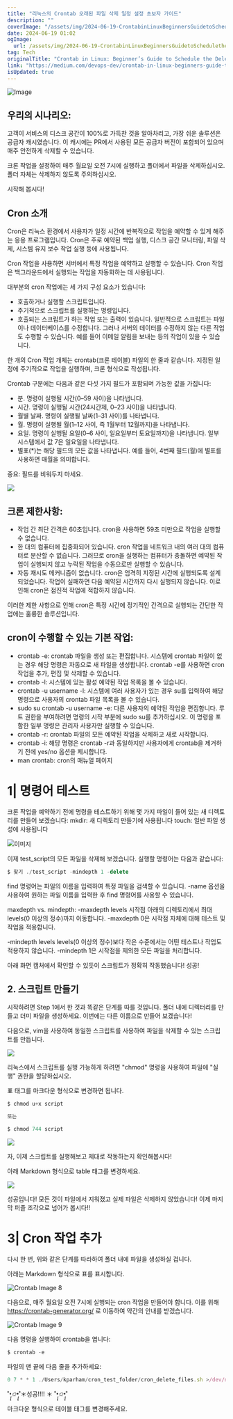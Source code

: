 ```yaml
---
title: "리눅스의 Crontab 오래된 파일 삭제 일정 설정 초보자 가이드"
description: ""
coverImage: "/assets/img/2024-06-19-CrontabinLinuxBeginnersGuidetoScheduletheDeletionofOutdatedFiles_0.png"
date: 2024-06-19 01:02
ogImage:
  url: /assets/img/2024-06-19-CrontabinLinuxBeginnersGuidetoScheduletheDeletionofOutdatedFiles_0.png
tag: Tech
originalTitle: "Crontab in Linux: Beginner’s Guide to Schedule the Deletion of Outdated Files"
link: "https://medium.com/devops-dev/crontab-in-linux-beginners-guide-to-schedule-the-deletion-of-outdated-files-e45543f364c0"
isUpdated: true
---
```


![Image](/assets/img/2024-06-19-CrontabinLinuxBeginnersGuidetoScheduletheDeletionofOutdatedFiles_0.png)

## 우리의 시나리오:

고객이 서비스의 디스크 공간이 100%로 가득찬 것을 알아차리고, 가장 쉬운 솔루션은 공급자 캐시였습니다. 이 캐시에는 PR에서 사용된 모든 공급자 버전이 포함되어 있으며 매주 안전하게 삭제할 수 있습니다.

크론 작업을 설정하여 매주 월요일 오전 7시에 실행하고 폴더에서 파일을 삭제하십시오. 폴더 자체는 삭제하지 않도록 주의하십시오.

<!-- cozy-coder - 수평 -->

<ins class="adsbygoogle"
     style="display:block"
     data-ad-client="ca-pub-4877378276818686"
     data-ad-slot="1107185301"
     data-ad-format="auto"
     data-full-width-responsive="true"></ins>

<script>
     (adsbygoogle = window.adsbygoogle || []).push({});
</script>

시작해 봅시다!

## Cron 소개

Cron은 리눅스 환경에서 사용자가 일정 시간에 반복적으로 작업을 예약할 수 있게 해주는 응용 프로그램입니다. Cron은 주로 예약된 백업 실행, 디스크 공간 모니터링, 파일 삭제, 시스템 유지 보수 작업 실행 등에 사용됩니다.

Cron 작업을 사용하면 서버에서 특정 작업을 예약하고 실행할 수 있습니다. Cron 작업은 백그라운드에서 실행되는 작업을 자동화하는 데 사용됩니다.

<!-- cozy-coder - 수평 -->

<ins class="adsbygoogle"
     style="display:block"
     data-ad-client="ca-pub-4877378276818686"
     data-ad-slot="1107185301"
     data-ad-format="auto"
     data-full-width-responsive="true"></ins>

<script>
     (adsbygoogle = window.adsbygoogle || []).push({});
</script>

대부분의 cron 작업에는 세 가지 구성 요소가 있습니다:

- 호출하거나 실행할 스크립트입니다.
- 주기적으로 스크립트를 실행하는 명령입니다.
- 호출되는 스크립트가 하는 작업 또는 출력이 있습니다. 일반적으로 스크립트는 파일이나 데이터베이스를 수정합니다. 그러나 서버의 데이터를 수정하지 않는 다른 작업도 수행할 수 있습니다. 예를 들어 이메일 알림을 보내는 등의 작업이 있을 수 있습니다.

한 개의 Cron 작업 개체는 crontab(크론 테이블) 파일의 한 줄과 같습니다. 지정된 일정에 주기적으로 작업을 실행하며, 크론 형식으로 작성됩니다.

Crontab 구문에는 다음과 같은 다섯 가지 필드가 포함되며 가능한 값을 가집니다:

<!-- cozy-coder - 수평 -->

<ins class="adsbygoogle"
     style="display:block"
     data-ad-client="ca-pub-4877378276818686"
     data-ad-slot="1107185301"
     data-ad-format="auto"
     data-full-width-responsive="true"></ins>

<script>
     (adsbygoogle = window.adsbygoogle || []).push({});
</script>

- 분. 명령이 실행될 시간(0–59 사이)을 나타냅니다.
- 시간. 명령이 실행될 시간(24시간제, 0–23 사이)을 나타냅니다.
- 월별 날짜. 명령이 실행될 날짜(1–31 사이)를 나타냅니다.
- 월. 명령이 실행될 월(1–12 사이, 즉 1월부터 12월까지)을 나타냅니다.
- 요일. 명령이 실행될 요일(0–6 사이, 일요일부터 토요일까지)을 나타냅니다. 일부 시스템에서 값 7은 일요일을 나타냅니다.
- 별표(\*)는 해당 필드의 모든 값을 나타냅니다. 예를 들어, 4번째 필드(월)에 별표를 사용하면 매월을 의미합니다.

중요: 필드를 비워두지 마세요.

<img src="/assets/img/2024-06-19-CrontabinLinuxBeginnersGuidetoScheduletheDeletionofOutdatedFiles_1.png" />

## 크론 제한사항:

<!-- cozy-coder - 수평 -->

<ins class="adsbygoogle"
     style="display:block"
     data-ad-client="ca-pub-4877378276818686"
     data-ad-slot="1107185301"
     data-ad-format="auto"
     data-full-width-responsive="true"></ins>

<script>
     (adsbygoogle = window.adsbygoogle || []).push({});
</script>

- 작업 간 최단 간격은 60초입니다. cron을 사용하면 59초 미만으로 작업을 실행할 수 없습니다.
- 한 대의 컴퓨터에 집중화되어 있습니다. cron 작업을 네트워크 내의 여러 대의 컴퓨터로 분산할 수 없습니다. 그러므로 cron을 실행하는 컴퓨터가 충돌하면 예약된 작업이 실행되지 않고 누락된 작업을 수동으로만 실행할 수 있습니다.
- 자동 재시도 메커니즘이 없습니다. cron은 엄격히 지정된 시간에 실행되도록 설계되었습니다. 작업이 실패하면 다음 예약된 시간까지 다시 실행되지 않습니다. 이로 인해 cron은 점진적 작업에 적합하지 않습니다.

이러한 제한 사항으로 인해 cron은 특정 시간에 정기적인 간격으로 실행되는 간단한 작업에는 훌륭한 솔루션입니다.

## cron이 수행할 수 있는 기본 작업:

- crontab -e: crontab 파일을 생성 또는 편집합니다. 시스템에 crontab 파일이 없는 경우 해당 명령은 자동으로 새 파일을 생성합니다. crontab -e를 사용하면 cron 작업을 추가, 편집 및 삭제할 수 있습니다.
- crontab -l: 시스템에 있는 활성 예약된 작업 목록을 볼 수 있습니다.
- crontab -u username -l: 시스템에 여러 사용자가 있는 경우 su를 입력하여 해당 명령으로 사용자의 crontab 파일 목록을 볼 수 있습니다.
- sudo su crontab -u username -e: 다른 사용자의 예약된 작업을 편집합니다. 루트 권한을 부여하려면 명령의 시작 부분에 sudo su를 추가하십시오. 이 명령을 포함한 일부 명령은 관리자 사용자만 실행할 수 있습니다.
- crontab -r: crontab 파일의 모든 예약된 작업을 삭제하고 새로 시작합니다.
- crontab -i: 해당 명령은 crontab -r과 동일하지만 사용자에게 crontab을 제거하기 전에 yes/no 옵션을 제시합니다.
- man crontab: cron의 매뉴얼 페이지

<!-- cozy-coder - 수평 -->

<ins class="adsbygoogle"
     style="display:block"
     data-ad-client="ca-pub-4877378276818686"
     data-ad-slot="1107185301"
     data-ad-format="auto"
     data-full-width-responsive="true"></ins>

<script>
     (adsbygoogle = window.adsbygoogle || []).push({});
</script>

# 1| 명령어 테스트

크론 작업을 예약하기 전에 명령을 테스트하기 위해 몇 가지 파일이 들어 있는 새 디렉토리를 만들어 보겠습니다:
mkdir: 새 디렉토리 만들기에 사용됩니다
touch: 일반 파일 생성에 사용됩니다

![이미지](/assets/img/2024-06-19-CrontabinLinuxBeginnersGuidetoScheduletheDeletionofOutdatedFiles_2.png)

이제 test_script의 모든 파일을 삭제해 보겠습니다. 실행할 명령어는 다음과 같습니다:

<!-- cozy-coder - 수평 -->

<ins class="adsbygoogle"
     style="display:block"
     data-ad-client="ca-pub-4877378276818686"
     data-ad-slot="1107185301"
     data-ad-format="auto"
     data-full-width-responsive="true"></ins>

<script>
     (adsbygoogle = window.adsbygoogle || []).push({});
</script>

```js
$ 찾기 ./test_script -mindepth 1 -delete
```

find 명령어는 파일의 이름을 입력하여 특정 파일을 검색할 수 있습니다. -name 옵션을 사용하여 원하는 파일 이름을 입력한 후 find 명령어를 사용할 수 있습니다.

maxdepth vs. mindepth:
-maxdepth levels
시작점 아래의 디렉토리에서 최대 levels(0 이상의 정수)까지 이동합니다. -maxdepth 0은 시작점 자체에 대해 테스트 및 작업을 적용합니다.

-mindepth levels
levels(0 이상의 정수)보다 작은 수준에서는 어떤 테스트나 작업도 적용하지 않습니다. -mindepth 1은 시작점을 제외한 모든 파일을 처리합니다.

<!-- cozy-coder - 수평 -->

<ins class="adsbygoogle"
     style="display:block"
     data-ad-client="ca-pub-4877378276818686"
     data-ad-slot="1107185301"
     data-ad-format="auto"
     data-full-width-responsive="true"></ins>

<script>
     (adsbygoogle = window.adsbygoogle || []).push({});
</script>

아래 화면 캡처에서 확인할 수 있듯이 스크립트가 정확히 작동했습니다! 성공!

## 2. 스크립트 만들기

시작하려면 Step 1에서 한 것과 똑같은 단계를 따를 것입니다. 폴더 내에 디렉터리를 만들고 더미 파일을 생성하세요. 이번에는 다른 이름으로 만들어 보겠습니다!

<!-- cozy-coder - 수평 -->

<ins class="adsbygoogle"
     style="display:block"
     data-ad-client="ca-pub-4877378276818686"
     data-ad-slot="1107185301"
     data-ad-format="auto"
     data-full-width-responsive="true"></ins>

<script>
     (adsbygoogle = window.adsbygoogle || []).push({});
</script>

다음으로, vim을 사용하여 동일한 스크립트를 사용하여 파일을 삭제할 수 있는 스크립트를 만듭니다.

<img src="/assets/img/2024-06-19-CrontabinLinuxBeginnersGuidetoScheduletheDeletionofOutdatedFiles_5.png" />

리눅스에서 스크립트를 실행 가능하게 하려면 "chmod" 명령을 사용하여 파일에 "실행" 권한을 할당하십시오.

<!-- cozy-coder - 수평 -->

<ins class="adsbygoogle"
     style="display:block"
     data-ad-client="ca-pub-4877378276818686"
     data-ad-slot="1107185301"
     data-ad-format="auto"
     data-full-width-responsive="true"></ins>

<script>
     (adsbygoogle = window.adsbygoogle || []).push({});
</script>

표 태그를 마크다운 형식으로 변경하면 됩니다.

```js
$ chmod u+x script

또는

$ chmod 744 script
```

<img src="/assets/img/2024-06-19-CrontabinLinuxBeginnersGuidetoScheduletheDeletionofOutdatedFiles_6.png" />

자, 이제 스크립트를 실행해보고 제대로 작동하는지 확인해봅시다!

<!-- cozy-coder - 수평 -->

<ins class="adsbygoogle"
     style="display:block"
     data-ad-client="ca-pub-4877378276818686"
     data-ad-slot="1107185301"
     data-ad-format="auto"
     data-full-width-responsive="true"></ins>

<script>
     (adsbygoogle = window.adsbygoogle || []).push({});
</script>

아래 Markdown 형식으로 table 태그를 변경하세요.

<img src="/assets/img/2024-06-19-CrontabinLinuxBeginnersGuidetoScheduletheDeletionofOutdatedFiles_7.png" />

성공입니다! 모든 것이 파일에서 지워졌고 실제 파일은 삭제하지 않았습니다! 이제 마지막 퍼즐 조각으로 넘어가 봅시다!!

# 3| Cron 작업 추가

다시 한 번, 위와 같은 단계를 따라하여 폴더 내에 파일을 생성하실 겁니다.

<!-- cozy-coder - 수평 -->

<ins class="adsbygoogle"
     style="display:block"
     data-ad-client="ca-pub-4877378276818686"
     data-ad-slot="1107185301"
     data-ad-format="auto"
     data-full-width-responsive="true"></ins>

<script>
     (adsbygoogle = window.adsbygoogle || []).push({});
</script>

아래는 Markdown 형식으로 표를 표시합니다.

![Crontab Image 8](/assets/img/2024-06-19-CrontabinLinuxBeginnersGuidetoScheduletheDeletionofOutdatedFiles_8.png)

다음으로, 매주 월요일 오전 7시에 실행되는 cron 작업을 만들어야 합니다. 이를 위해 https://crontab-generator.org/ 로 이동하여 약간의 안내를 받겠습니다.

![Crontab Image 9](/assets/img/2024-06-19-CrontabinLinuxBeginnersGuidetoScheduletheDeletionofOutdatedFiles_9.png)

다음 명령을 실행하여 crontab을 엽니다:

<!-- cozy-coder - 수평 -->

<ins class="adsbygoogle"
     style="display:block"
     data-ad-client="ca-pub-4877378276818686"
     data-ad-slot="1107185301"
     data-ad-format="auto"
     data-full-width-responsive="true"></ins>

<script>
     (adsbygoogle = window.adsbygoogle || []).push({});
</script>

```js
$ crontab -e
```

파일의 맨 끝에 다음 줄을 추가하세요:

```js
0 7 * * 1 ./Users/kparham/cron_test_folder/cron_delete_files.sh >/dev/null 2>&1
```

˚*•̩̩͙✩•̩̩͙*˚＊성공!!!! ＊ ˚*•̩̩͙✩•̩̩͙*˚

<!-- cozy-coder - 수평 -->

<ins class="adsbygoogle"
     style="display:block"
     data-ad-client="ca-pub-4877378276818686"
     data-ad-slot="1107185301"
     data-ad-format="auto"
     data-full-width-responsive="true"></ins>

<script>
     (adsbygoogle = window.adsbygoogle || []).push({});
</script>

마크다운 형식으로 테이블 태그를 변경해주세요.
